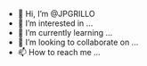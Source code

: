 - 👋 Hi, I’m @JPGRILLO
- 👀 I’m interested in ...
- 🌱 I’m currently learning ...
- 💞️ I’m looking to collaborate on ...
- 📫 How to reach me ...

<!---
JPGRILLO/JPGRILLO is a ✨ special ✨ repository because its `README.md` (this file) appears on your GitHub profile.
You can click the Preview link to take a look at your changes.
--->
